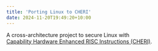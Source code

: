 ```yaml
---
title: 'Porting Linux to CHERI'
date: 2024-11-20T19:49:20+10:00
---
```


A cross-architecture project to secure Linux with\
[Capability Hardware Enhanced RISC Instructions (CHERI)](https://cheri-alliance.org/discover-cheri/).
